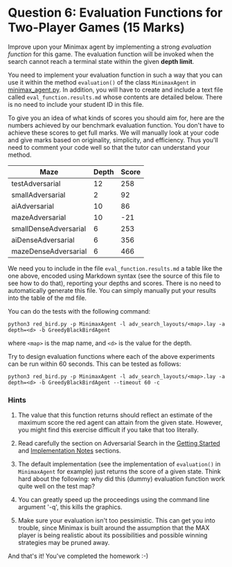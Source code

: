# Question 6: Evaluation Functions for Two-Player Games (15 Marks)

Improve upon your Minimax agent by implementing a strong _evaluation function_
for this game. The evaluation function will be invoked when the search cannot
reach a terminal state within the given **depth limit**.

You need to implement your evaluation function in such a way that you can use
it within the method `evaluation()` of the class `MinimaxAgent` in
[minimax_agent.py](../minimax_agent.py). In addition, you will have to create
and include a text file called `eval_function.results.md` whose contents are
detailed below. There is no need to include your student ID in this file.

To give you an idea of what kinds of scores you should aim for, here are the
numbers achieved by our benchmark evaluation function. You don't have to
achieve these scores to get full marks. We will manually look at your code and
give marks based on originality, simplicity, and efficiency. Thus you'll need
to comment your code well so that the tutor can understand your method.

| Maze                  | Depth | Score |
| --------------------- | ----- | ----- |
| testAdversarial       | 12    | 258   |
| smallAdversarial      | 2     | 92    |
| aiAdversarial         | 10    | 86    |
| mazeAdversarial       | 10    | -21   |
| smallDenseAdversarial | 6     | 253   |
| aiDenseAdversarial    | 6     | 356   |
| mazeDenseAdversarial  | 6     | 466   |

We need you to include in the file `eval_function.results.md` a table like the
one above, encoded using Markdown syntax (see the source of this file to see
how to do that), reporting your depths and scores. There is no need to
automatically generate this file. You can simply manually put your results into
the table of the md file.

You can do the tests with the following command:

```
python3 red_bird.py -p MinimaxAgent -l adv_search_layouts/<map>.lay -a depth=<d> -b GreedyBlackBirdAgent
```

where `<map>` is the map name, and `<d>` is the value for the depth.

Try to design evaluation functions where each of the above experiments can be
run within 60 seconds. This can be tested as follows:

```
python3 red_bird.py -p MinimaxAgent -l adv_search_layouts/<map>.lay -a depth=<d> -b GreedyBlackBirdAgent --timeout 60 -c
```

### Hints

1. The value that this function returns should reflect an estimate of the
   maximum score the red agent can attain from the given state. However, you
   might find this exercise difficult if you take that too literally.

2. Read carefully the section on Adversarial Search in the
   [Getting Started](1_getting_started.md) and [Implementation
   Notes](2_implementation_notes.md) sections.

3. The default implementation (see the implementation of `evaluation()` in
   `MinimaxAgent` for example) just returns the score of a given state. Think
   hard about the following: why did this (dummy) evaluation function work
   quite well on the test map?

4. You can greatly speed up the proceedings using the command line argument
   '-q', this kills the graphics.

5. Make sure your evaluation isn't too pessimistic. This can get you into
   trouble, since Minimax is built around the assumption that the MAX player is
   being realistic about its possibilities and possible winning strategies may
   be pruned away.

And that's it! You've completed the homework :-)
